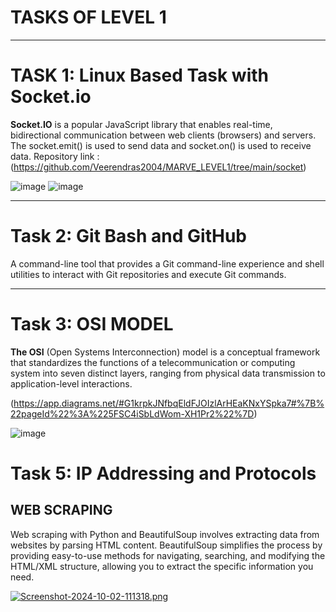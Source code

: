 # TASKS OF LEVEL 1
***
# TASK 1:  Linux Based Task with Socket.io
**Socket.IO** is a popular JavaScript library that enables real-time, bidirectional communication between web clients (browsers) and servers.
The socket.emit() is used to send data and 
socket.on() is used to receive data.
Repository link : (https://github.com/Veerendras2004/MARVE_LEVEL1/tree/main/socket)

![image](https://i.postimg.cc/ZqnBZMyL/Screenshot-2024-10-02-134345.png)
![image](https://i.postimg.cc/nhP7sxxW/Screenshot-2024-10-02-134506.png)

***

# Task 2: Git Bash and GitHub

 A command-line tool  that provides a Git command-line experience and  shell utilities to interact with Git repositories and execute Git commands.


 ***
 
# Task 3: OSI MODEL

**The OSI** (Open Systems Interconnection) model is a conceptual framework that standardizes the functions of a telecommunication or computing system into seven distinct layers, ranging from physical data transmission to application-level interactions.

 (https://app.diagrams.net/#G1krpkJNfbqEldFJOIzlArHEaKNxYSpka7#%7B%22pageId%22%3A%225FSC4iSbLdWom-XH1Pr2%22%7D)



 
 ![image](https://i.postimg.cc/1z0g4XFH/OSIMF.jpg)


 # Task 5: IP Addressing and Protocols

 ## WEB SCRAPING
 Web scraping with Python and BeautifulSoup involves extracting data from websites by parsing HTML content. BeautifulSoup simplifies the process by providing easy-to-use methods for navigating, searching, and modifying the HTML/XML structure, allowing you to extract the specific information you need.

 [![Screenshot-2024-10-02-111318.png](https://i.postimg.cc/brGSYhjH/Screenshot-2024-10-02-111318.png)](https://postimg.cc/fSNR51yJ)

